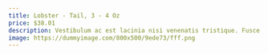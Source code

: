 ```yaml
---
title: Lobster - Tail, 3 - 4 Oz
price: $38.01
description: Vestibulum ac est lacinia nisi venenatis tristique. Fusce congue, diam id ornare imperdiet, sapien urna pretium nisl, ut volutpat sapien arcu sed augue. Aliquam erat volutpat.
image: https://dummyimage.com/800x500/9ede73/fff.png
---
```

